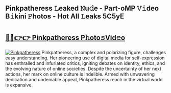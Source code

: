 ## Pinkpatheress 𝙻eaked 𝙽u𝚍e - Part-oMP 𝚅𝚒deo B𝚒kini 𝙿hotos - Hot All 𝙻eaks 5C5yE

# <h2><a href="http://ld0b4xb.urlbe.top/?page=Pinkpatheress">🔗🔗👉👉 Pinkpatheress P𝚑oto𝚜Vid𝚎o</a></h2>

[![Pinkpatheress](https://i.imgur.com/eBuTRDB.gif)](http://ld0b4xb.urlbe.top/?page=Pinkpatheress)
Pinkpatheress, a complex and polarizing figure, challenges easy understanding. Her pioneering use of digital media for self-expression has enthralled and infuriated critics, igniting debates on identity, ethics, and the evolving nature of online societies. Despite the uncertainty of her next actions, her mark on online culture is indelible. Armed with unwavering dedication and undeniable appeal, Pinkpatheress reach in the virtual world is expansive.
